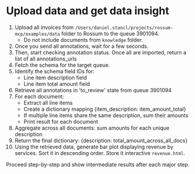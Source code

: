 # Upload data and get data insight

1. Upload all invoices from `/Users/daniel.stancl/projects/rossum-mcp/examples/data` folder to Rossum to the queue 3901094.
    - Do not include documents from `knowledge` folder.
2. Once you send all annotations, wait for a few seconds.
3. Then, start checking annotation status. Once all are imported, return a list of all annotations_urls
4. Fetch the schema for the target queue.
5. Identify the schema field IDs for:
    - Line item description field
    - Line item total amount field
6. Retrieve all annotations in 'to_review' state from queue 3901094
7. For each document:
    - Extract all line items
    - Create a dictionary mapping {item_description: item_amount_total}
    - If multiple line items share the same description, sum their amounts
    - Print result for each document
8. Aggregate across all documents: sum amounts for each unique description
9. Return the final dictionary: {description: total_amount_across_all_docs}
10. Using the retrieved data, generate bar plot displaying revenue by services. Sort it in descending order. Store it interactive `revenue.html`.

Proceed step-by-step and show intermediate results after each major step.
